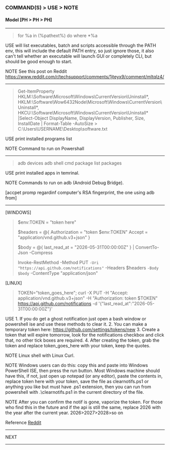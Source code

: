 ### COMMAND(S) > USE > NOTE

#### Model [PH > PH > PH]

----

> for %a in (%pathext%) do where *%a

USE will list executables, batch and scripts accessible through the PATH env, this will include the default PATH entry, so just ignore those, it also can't tell whether an executable will launch GUI or completely CLI, but should be good enough to start.

NOTE See this post on Reddit https://www.reddit.com/r/techsupport/comments/1jteyx9/comment/mltqlz4/

----

> Get-ItemProperty HKLM:\Software\Microsoft\Windows\CurrentVersion\Uninstall\*, HKLM:\Software\Wow6432Node\Microsoft\Windows\CurrentVersion\Uninstall\*, HKCU:\Software\Microsoft\Windows\CurrentVersion\Uninstall\* |Select-Object DisplayName, DisplayVersion, Publisher, Size, InstallDate | Format-Table -AutoSize > C:\Users\USERNAME\Desktop\software.txt

USE print installed programs list

NOTE Command to run on Powershall

----

> adb devices
> adb shell cmd package list packages   

USE print installed apps in temrinal.

NOTE Commands to run on adb (Android Debug Bridge). 

[accpet promp regardinf computer's RSA fingerprint, the one using adb from]

----

[WINDOWS]
> $env:TOKEN  = "token here"
>
> $headers = @{
>    Authorization = "token $env:TOKEN"
>    Accept        = "application/vnd.github.v3+json"
>}
>
>$body = @{ last_read_at = "2026-05-31T00:00:00Z" } | ConvertTo-Json -Compress
>
>Invoke-RestMethod -Method PUT `
>    -Uri "https://api.github.com/notifications" `
>    -Headers $headers `
>    -Body $body `
>    -ContentType "application/json"

[LINUX]
> TOKEN="token_goes_here"; curl -X PUT -H "Accept: application/vnd.github.v3+json" -H "Authorization: token $TOKEN" https://api.github.com/notifications -d '{"last_read_at":"2026-05-31T00:00:00Z"}'

USE 1. If you do get a ghost notification just open a bash window or powershell ise and use these methods to clear it.
    2. You can make a temporary token here: https://github.com/settings/tokens/new
    3. Create a token that will expire tomorrow, look for the notifications checkbox and click that, no other tick boxes are required.
    4. After creating the token, grab the token and replace token_goes_here with your token, keep the quotes.

NOTE Linux shell with Linux Curl.

NOTE Windows users can do this: copy this and paste into Windows PowerShell ISE, then press the run button. Most Windows machine should have this, if not, just open up notepad (or any editor), paste the contents in, replace token here with your token, save the file as clearnotifs.ps1 or anything you like but must have .ps1 extension, then you can run from powershell with .\clearnotifs.ps1 in the current directory of the file.

NOTE After you can confirm the notif is gone, vaporize the token.
     For those who find this in the future and if the api is still the same, replace 2026 with the year after the current year. 2026>2027>2028>so on

Reference [Reddit](https://www.reddit.com/r/github/comments/1npc0kw/in_recent_phishing_wave_a_ton_of_people_will_have/)

----


NEXT 

-----



































































































































































